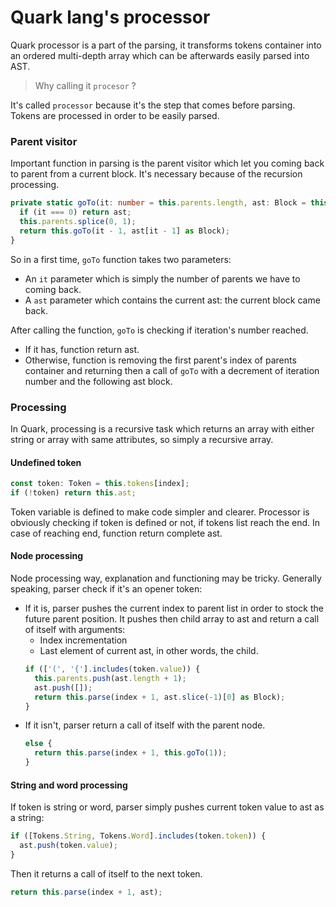# Quark lang's processor
Quark processor is a part of the parsing, it transforms tokens container into an ordered multi-depth array which can be afterwards easily parsed into AST.

> Why calling it `procesor` ?

It's called `processor` because it's the step that comes before parsing. Tokens are processed in order to be easily parsed.

### Parent visitor
Important function in parsing is the parent visitor which let you coming back to parent from a current block. It's necessary because of the recursion processing.
```ts
private static goTo(it: number = this.parents.length, ast: Block = this.ast): Block {
  if (it === 0) return ast;
  this.parents.splice(0, 1);
  return this.goTo(it - 1, ast[it - 1] as Block);
}
```

So in a first time, `goTo` function takes two parameters:
- An `it` parameter which is simply the number of parents we have to coming back.
- A `ast` parameter which contains the current ast: the current block came back.

After calling the function, `goTo` is checking if iteration's number reached.
 - If it has, function return ast.
 - Otherwise, function is removing the first parent's index of parents container and returning then a call of `goTo` with a decrement of iteration number and the following ast block.

### Processing
In Quark, processing is a recursive task which returns an array with either string or array with same attributes, so simply a recursive array. 
#### Undefined token
```ts
const token: Token = this.tokens[index];
if (!token) return this.ast;
```
Token variable is defined to make code simpler and clearer. Processor is obviously checking if token is defined or not, if tokens list reach the end.
In case of reaching end, function return complete ast.

#### Node processing
Node processing way, explanation and functioning may be tricky. Generally speaking, parser check if it's an opener token:

- If it is, parser pushes the current index to parent list in order to stock the future parent position. It pushes then child array to ast and return a call of itself with arguments:
  - Index incrementation
  - Last element of current ast, in other words, the child.
  ```ts
  if (['(', '{'].includes(token.value)) {
    this.parents.push(ast.length + 1);
    ast.push([]);
    return this.parse(index + 1, ast.slice(-1)[0] as Block);
  }
  ```
- If it isn't, parser return a call of itself with the parent node.
  ```ts
  else {
    return this.parse(index + 1, this.goTo(1));
  }
  ```
#### String and word processing
If token is string or word, parser simply pushes current token value to ast as a string:

```ts
if ([Tokens.String, Tokens.Word].includes(token.token)) {
  ast.push(token.value);
}
```

Then it returns a call of itself to the next token.

```ts
return this.parse(index + 1, ast);
```